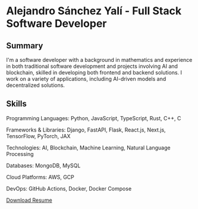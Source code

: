 # Alejandro Sánchez Yalí - Full Stack Software Developer

## Summary
I'm a software developer with a background in mathematics and experience in both traditional software development and projects involving AI and blockchain, skilled in developing both frontend and backend solutions. I work on a variety of applications, including AI-driven models and decentralized solutions.


## Skills

Programming Languages: Python, JavaScript, TypeScript, Rust, C++, C

Frameworks & Libraries: Django, FastAPI, Flask, React.js, Next.js, TensorFlow, PyTorch, JAX

Technologies: AI, Blockchain, Machine Learning, Natural Language Processing

Databases: MongoDB, MySQL

Cloud Platforms: AWS, GCP

DevOps: GitHub Actions, Docker, Docker Compose

[Download Resume](https://github.com/asanchezyali/technical-resume/blob/technical-resume/technical_resume.pdf)
